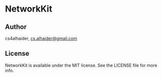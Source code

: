 # NetworkKit

## Author

cs4alhaider, cs.alhaider@gmail.com

## License

NetworkKit is available under the MIT license. See the LICENSE file for more info.
